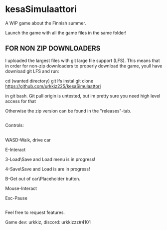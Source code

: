 # kesaSimulaattori
A WIP game about the Finnish summer.

Launch the game with all the game files in the same folder!

## FOR NON ZIP DOWNLOADERS

I uploaded the largest files with git large file support (LFS). This means that in order for non-zip downloaders to properly download the game, youll have download git LFS and run: 

cd (wanted directory)
git lfs instal
git clone https://github.com/urkkiz225/kesaSimulaattori

in git bash. Git pull origin is untested, but im pretty sure you need high level access for that

Otherwise the zip version can be found in the "releases"-tab.

##

Controls:

##

WASD-Walk, drive car

E-Interact

3-Load\Save and Load menu is in progress!

4-Save\Save and Load is are in progress!

B-Get out of car\Placeholder button.

Mouse-Interact

Esc-Pause

##

Feel free to request features. 


Game dev: urkkiz, discord: urkkizzz#4101
